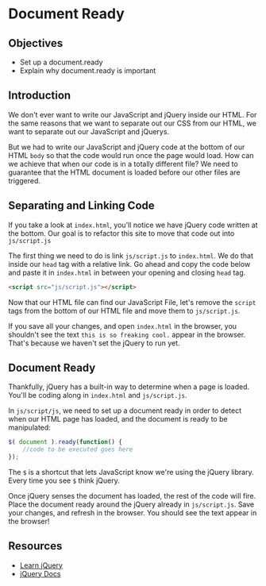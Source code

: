 # Document Ready

## Objectives
+ Set up a document.ready 
+ Explain why document.ready is important


## Introduction

We don't ever want to write our JavaScript and jQuery inside our HTML. For the same reasons that we want to separate out our CSS from our HTML, we want to separate out our JavaScript and jQuerys.

But we had to write our JavaScript and jQuery code at the bottom of our HTML `body` so that the code would run once the page would load. How can we achieve that when our code is in a totally different file? We need to guarantee that the HTML document is loaded before our other files are triggered. 


## Separating and Linking Code

If you take a look at `index.html`, you'll notice we have jQuery code written at the bottom. Our goal is to refactor this site to move that code out into `js/script.js`

The first thing we need to do is link `js/script.js` to `index.html`. We do that inside our `head` tag with a relative link. Go ahead and copy the code below and paste it in `index.html` in between your opening and closing `head` tag.

```html
<script src="js/script.js"></script>
```
Now that our HTML file can find our JavaScript File, let's remove the `script` tags from the bottom of our HTML file and move them to `js/script.js`.

If you save all your changes, and open `index.html` in the browser, you shouldn't see the text `this is so freaking cool.` appear in the browser. That's because we haven't set the jQuery to run yet.

## Document Ready

Thankfully, jQuery has a built-in way to determine when a page is loaded. You'll be coding along in `index.html` and `js/script.js`.

In `js/script/js`, we need to set up a document ready in order to detect when our HTML page has loaded, and the document is ready to be manipulated:

```js
$( document ).ready(function() {
    //code to be executed goes here
});
```

The `$` is a shortcut that lets JavaScript know we're using the jQuery library. Every time you see `$` think jQuery. 

Once jQuery senses the document has loaded, the rest of the code will fire. Place the document ready around the jQuery already in `js/script.js`. Save your changes, and refresh in the browser. You should see the text appear in the browser!



## Resources

+ [Learn jQuery](http://learn.jquery.com/using-jquery-core/document-ready/)
+ [jQuery Docs](https://api.jquery.com/ready/)
